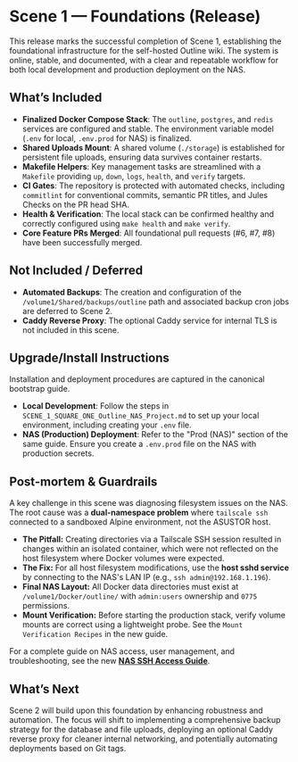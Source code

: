 <!-- Copy for GitHub Release: Scene 1—Foundations brings the self-hosted Outline wiki online with a stable, documented, and verifiable dev-to-prod workflow. -->

# Scene 1 — Foundations (Release)

This release marks the successful completion of Scene 1, establishing the foundational infrastructure for the self-hosted Outline wiki. The system is online, stable, and documented, with a clear and repeatable workflow for both local development and production deployment on the NAS.

## What’s Included

- **Finalized Docker Compose Stack**: The `outline`, `postgres`, and `redis` services are configured and stable. The environment variable model (`.env` for local, `.env.prod` for NAS) is finalized.
- **Shared Uploads Mount**: A shared volume (`./storage`) is established for persistent file uploads, ensuring data survives container restarts.
- **Makefile Helpers**: Key management tasks are streamlined with a `Makefile` providing `up`, `down`, `logs`, `health`, and `verify` targets.
- **CI Gates**: The repository is protected with automated checks, including `commitlint` for conventional commits, semantic PR titles, and Jules Checks on the PR head SHA.
- **Health & Verification**: The local stack can be confirmed healthy and correctly configured using `make health` and `make verify`.
- **Core Feature PRs Merged**: All foundational pull requests (#6, #7, #8) have been successfully merged.

## Not Included / Deferred

- **Automated Backups**: The creation and configuration of the `/volume1/Shared/backups/outline` path and associated backup cron jobs are deferred to Scene 2.
- **Caddy Reverse Proxy**: The optional Caddy service for internal TLS is not included in this scene.

## Upgrade/Install Instructions

Installation and deployment procedures are captured in the canonical bootstrap guide.

- **Local Development**: Follow the steps in `SCENE_1_SQUARE_ONE_Outline_NAS_Project.md` to set up your local environment, including creating your `.env` file.
- **NAS (Production) Deployment**: Refer to the "Prod (NAS)" section of the same guide. Ensure you create a `.env.prod` file on the NAS with production secrets.

## Post-mortem & Guardrails

A key challenge in this scene was diagnosing filesystem issues on the NAS. The root cause was a **dual-namespace problem** where `tailscale ssh` connected to a sandboxed Alpine environment, not the ASUSTOR host.

-   **The Pitfall:** Creating directories via a Tailscale SSH session resulted in changes within an isolated container, which were not reflected on the host filesystem where Docker volumes were expected.
-   **The Fix:** For all host filesystem modifications, use the **host sshd service** by connecting to the NAS's LAN IP (e.g., `ssh admin@192.168.1.196`).
-   **Final NAS Layout:** All Docker data directories must exist at `/volume1/Docker/outline/` with `admin:users` ownership and `0775` permissions.
-   **Mount Verification:** Before starting the production stack, verify volume mounts are correct using a lightweight probe. See the `Mount Verification Recipes` in the new guide.

For a complete guide on NAS access, user management, and troubleshooting, see the new **[NAS SSH Access Guide](./NAS_SSH_ACCESS_GUIDE.md)**.

## What’s Next

Scene 2 will build upon this foundation by enhancing robustness and automation. The focus will shift to implementing a comprehensive backup strategy for the database and file uploads, deploying an optional Caddy reverse proxy for cleaner internal networking, and potentially automating deployments based on Git tags.
